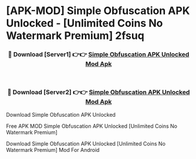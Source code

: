 # [APK-MOD] Simple Obfuscation APK Unlocked - [Unlimited Coins No Watermark Premium] 2fsuq



<div align="center">
<h3>🔴 Download [Server1] 👉👉 <a href="https://momento.my/?title=Simple_Obfuscation_APK_Unlocked">Simple Obfuscation APK Unlocked Mod Apk</a></h3><br>

<h3>🔴 Download [Server2] 👉👉 <a href="https://momento.my/?title=Simple_Obfuscation_APK_Unlocked">Simple Obfuscation APK Unlocked Mod Apk</a></h3>
</div>



Download Simple Obfuscation APK Unlocked 

Free APK MOD Simple Obfuscation APK Unlocked [Unlimited Coins No Watermark Premium]

Download Simple Obfuscation APK Unlocked [Unlimited Coins No Watermark Premium] Mod For Android
